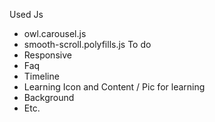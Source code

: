 Used Js
- owl.carousel.js
- smooth-scroll.polyfills.js
To do
- Responsive
- Faq
- Timeline
- Learning Icon and Content / Pic for learning
- Background
- Etc.
